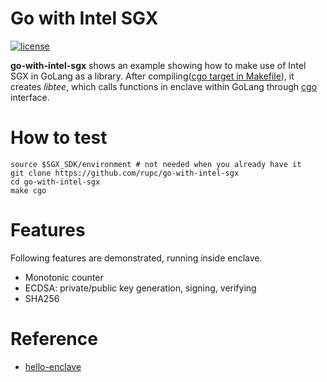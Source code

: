 # Go with Intel SGX 
[![license](https://img.shields.io/github/license/mashape/apistatus.svg?style=flat-square)]()

**go-with-intel-sgx** shows an example showing how to make use of Intel SGX in GoLang as a library.
After compiling([cgo target in Makefile](https://github.com/rupc/go-with-intel-sgx/blob/master/Makefile#L214)), it creates *libtee*, which calls functions in enclave within GoLang through [cgo](https://golang.org/cmd/cgo/) interface.

# How to test
```
source $SGX_SDK/environment # not needed when you already have it
git clone https://github.com/rupc/go-with-intel-sgx
cd go-with-intel-sgx
make cgo
```

# Features
Following features are demonstrated, running inside enclave.
- Monotonic counter
- ECDSA: private/public key generation, signing, verifying
- SHA256

# Reference
- [hello-enclave](https://github.com/digawp/hello-enclave)
